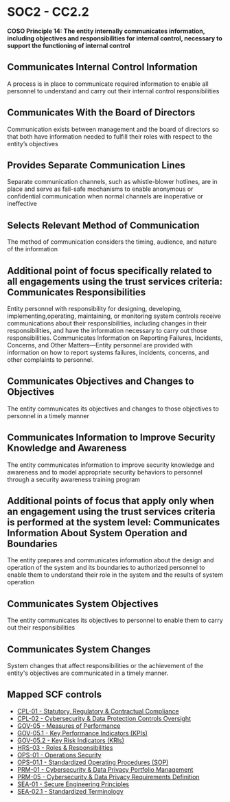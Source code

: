 # SOC2 - CC2.2
**COSO Principle 14: The entity internally communicates information, including objectives and responsibilities for internal control, necessary to support the functioning of internal control**
## Communicates Internal Control Information
A process is in place to communicate required information to enable all personnel to understand and carry out their internal control responsibilities
## Communicates With the Board of Directors
Communication exists between management and the board of directors so that both have information needed to fulfill their roles with respect to the entity’s objectives
## Provides Separate Communication Lines
Separate communication channels, such as whistle-blower hotlines, are in place and serve as fail-safe mechanisms to enable anonymous or confidential communication when normal channels are inoperative or ineffective
## Selects Relevant Method of Communication
The method of communication considers the timing, audience, and nature of the information
## Additional point of focus specifically related to all engagements using the trust services criteria: Communicates Responsibilities
Entity personnel with responsibility for designing, developing, implementing,operating, maintaining, or monitoring system controls receive communications about their responsibilities, including changes in their responsibilities, and have the information necessary to carry out those responsibilities. Communicates Information on Reporting Failures, Incidents, Concerns, and Other Matters—Entity personnel are provided with information on how to report systems failures, incidents, concerns, and other complaints to personnel.
## Communicates Objectives and Changes to Objectives
The entity communicates its objectives and changes to those objectives to personnel in a timely manner
## Communicates Information to Improve Security Knowledge and Awareness
The entity communicates information to improve security knowledge and awareness and to model appropriate security behaviors to personnel through a security awareness training program
## Additional points of focus that apply only when an engagement using the trust services criteria is performed at the system level: Communicates Information About System Operation and Boundaries
The entity prepares and communicates information about the design and operation of the system and its boundaries to authorized personnel to enable them to understand their role in the system and the results of system operation
## Communicates System Objectives
The entity communicates its objectives to personnel to enable them to carry out their responsibilities
## Communicates System Changes
System changes that affect responsibilities or the achievement of the entity's objectives are communicated in a timely manner.
## Mapped SCF controls
- [CPL-01 - Statutory, Regulatory & Contractual Compliance](../scf/cpl-01-statutory,regulatory&contractualcompliance.md)
- [CPL-02 - Cybersecurity & Data Protection Controls Oversight](../scf/cpl-02-cybersecurity&dataprotectioncontrolsoversight.md)
- [GOV-05 - Measures of Performance](../scf/gov-05-measuresofperformance.md)
- [GOV-05.1 - Key Performance Indicators (KPIs)](../scf/gov-051-keyperformanceindicators(kpis).md)
- [GOV-05.2 - Key Risk Indicators (KRIs)](../scf/gov-052-keyriskindicators(kris).md)
- [HRS-03 - Roles & Responsibilities](../scf/hrs-03-roles&responsibilities.md)
- [OPS-01 - Operations Security](../scf/ops-01-operationssecurity.md)
- [OPS-01.1 - Standardized Operating Procedures (SOP)](../scf/ops-011-standardizedoperatingprocedures(sop).md)
- [PRM-01 - Cybersecurity & Data Privacy Portfolio Management](../scf/prm-01-cybersecurity&dataprivacyportfoliomanagement.md)
- [PRM-05 - Cybersecurity & Data Privacy Requirements Definition](../scf/prm-05-cybersecurity&dataprivacyrequirementsdefinition.md)
- [SEA-01 - Secure Engineering Principles](../scf/sea-01-secureengineeringprinciples.md)
- [SEA-02.1 - Standardized Terminology](../scf/sea-021-standardizedterminology.md)